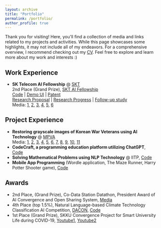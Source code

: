 ```yaml
---
layout: archive
title: "Portfolio"
permalink: /portfolio/
author_profile: true
---
```


Thank you for visiting! Here, you'll find a collection of media and links related to my projects and activities. While this page showcases some highlights, it may not include all of my endeavors. For a comprehensive overview, I recommend checking out my [CV](https://saebyeolshin.github.io/files/cv.pdf). Feel free to explore and learn more about my work and interests :)

## Work Experience
- **SK Telecom AI Fellowship** @ [SKT](https://www.sktelecom.com/index_en.html)
<br/>2nd Place (Grand Prize), [SKT AI Fellowship](https://www.sktuniv.com/74fb66b5-c7a7-4da2-82b8-3d0519e18e6d)
<br/>[Code](https://github.com/lee-gwang/Image_Colorization_For_Historical_Image) | [Demo UI](https://github.com/SaebyeolShin/Colorization_UI) | [Patent](https://www.sktuniv.com/e424f140-5c9b-4107-9338-66aee18de692)
<br/>[Research Proposal](https://devocean.sk.com/blog/techBoardDetail.do?ID=164064&boardType=writer) | [Research Progress](https://devocean.sk.com/blog/techBoardDetail.do?ID=164235&boardType=writer) | [Follow-up study](https://devocean.sk.com/blog/techBoardDetail.do?page=&query=&ID=164521&boardType=writer&searchData=icanlgh0016&subIndex=&idList=&pnwriterID=icanlgh0016)
<br/> Media: [1](https://www.sktuniv.com/c903fbb0-93c6-4d6c-8d96-026af7bca22b), [2](https://www.aitimes.kr/news/articleView.html?idxno=26552), [3](https://biz.chosun.com/it-science/ict/2022/11/18/25ZF4WKSK5HUPNYBRQHM6UKZNU/), [4](http://www.sbr.ai/news/articleView.html?idxno=4084), [5](http://journal.kobeta.com/skt-ai-%ED%8E%A0%EB%A1%9C%EC%9A%B0%EC%8B%ADskt-ai-fellowship-4%EA%B8%B0-%EC%84%B1%EA%B3%B5%EC%A0%81-%EB%A7%88%EB%AC%B4%EB%A6%AC/), [6](https://news.nate.com/view/20221118n05651)

## Project Experience
- **Restoring grayscale images of Korean War Veterans using AI Technology** @ [MPVA](https://www.mpva.go.kr/english/index.do)
<br/> Media: [1](https://sw.skku.edu/sw/news.do?mode=view&articleNo=150679&article.offset=0&articleLimit=10&srCategoryId1=1579), [2](https://www.mpva.go.kr/mpva/selectBbsNttView.do?key=93&bbsNo=25&nttNo=246933), [3](https://news.nate.com/view/20230214n28318?mid=n0100), [4](https://m.dhnews.co.kr/news/view/1065597831777610), [5](https://news.unn.net/news/articleView.html?idxno=541999), [6](http://www.cfnews.kr/coding/news.aspx/1/1/70967), [7](https://www.onews.tv/news/articleView.html?idxno=154377), [8](https://www.joongang.co.kr/article/25140582#home), [9](http://paxnews.co.kr/news/view.php?idx=32984), [10](https://www.aitimes.kr/news/articleView.html?idxno=27349), [11](https://www.chosun.com/politics/diplomacy-defense/2023/02/13/YVBJ74P4JVALJAY3KGIIQF5ROY/)
- **CodeCraft, a programming education platform utilizing ChatGPT**, [Code](https://github.com/skkuse/2023spring_41class_team9)
- **Solving Mathematical Problems using NLP Technology** @ IITP, [Code](https://github.com/DASH-Lab/KMWPS)
- **Mobile App Programming** (Wordle application, The Maze Runner, Harry Potter Shooter game), [Code](https://github.com/SaebyeolShin/Android_app)

## Awards
- 2nd Place, (Grand Prize), Co-Data Station Datathon, President Award of AI Convergence and Open Sharing System, [Media](https://www.skku.edu/skku/campus/skk_comm/popup_news_en.do?mode=view&articleNo=107465)
- 4th Place (top 1.5%), Natural Language-based Climate Technology Classification AI Competition, [DACON](https://dacon.io/en/competitions/official/235744/overview/description), [Code](https://github.com/SaebyeolShin/Climate_technology_classification)
- 1st Place (Grand Prize), SKKU Convergence Project for Smart University Life during COVID-19, [Youtube1](https://www.youtube.com/@group-pl5gf), [Youtube2](https://www.youtube.com/watch?v=f7N8iQjvlkM)

